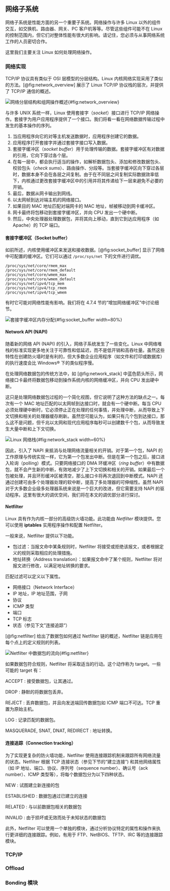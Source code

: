 ## 网络子系统
网络子系统是性能方面的另一个重要子系统。网络操作与许多 Linux 以外的组件交互，如交换机、路由器、网关、PC 客户机等等。尽管这些组件可能不在 Linux 的控制范围内，但它们对整体性能有很大的影响。请记住，您必须与从事网络系统工作的人员密切合作。

这里我们主要关注 Linux 如何处理网络操作。

### 网络实现
TCP/IP 协议具有类似于 OSI 层模型的分层结构。Linux 内核网络实现采用了类似的方法。[@fig:network_overview] 展示了 Linux TCP/IP 协议栈的层次，并提供了 TCP/IP 通信的概述。

![网络分层结构和组网操作概述](images/network_overview.jpg){#fig:network_overview}

与许多 UNIX 系统一样，Linux 使用套接字（_socket_）接口进行 TCP/IP 网络操作。套接字为用户应用程序提供了一个接口。我们将看一看在网络数据传输过程中发生的基本操作的序列。

1. 当应用程序向它的对等主机发送数据时，应用程序创建它的数据。
2. 应用程序打开套接字并通过套接字接口写入数据。
3. 套接字缓冲区（_socket buffer_）用于处理传输的数据。套接字缓冲区有对数据的引用，它向下穿过各个层。
4. 在每一层中，都会执行适当的操作，如解析数据包头、添加和修改数据包头、校验包头（_check sums_）、路由操作、分段等。当套接字缓冲区向下穿过各层时，数据本身不会在各层之间复制。由于在不同层之间复制实际数据效率低下，内核通过更改套接字缓冲区中的引用并将其传递给下一层来避免不必要的开销。
5. 最后，数据从网卡输出到网线。
6. 以太网帧到达对端主机的网络接口。
7. 如果目的 MAC 地址匹配对端网卡的 MAC 地址，帧被移动到网卡缓冲区。
8. 网卡最终将包移动到套接字缓冲区，并向 CPU 发出一个硬中断。
9. 然后，中央处理器处理数据包，并将其向上移动，直到它到达应用程序（如 Apache）的 TCP 端口。

#### 套接字缓冲区（Socket buffer）
如前所述，内核使用缓冲区来发送和接收数据。[@fig:socket_buffer] 显示了网络中可配置的缓冲区。它们可以通过 `/proc/sys/net` 下的文件进行调优。

```
/proc/sys/net/core/rmem_max
/proc/sys/net/core/rmem_default
/proc/sys/net/core/wmem_max
/proc/sys/net/core/wmem_default
/proc/sys/net/ipv4/tcp_mem
/proc/sys/net/ipv4/tcp_rmem
/proc/sys/net/ipv4/tcp_wmem
```
有时它可能对网络性能有影响。我们将在 4.7.4 节的“增加网络缓冲区”中讨论细节。

![套接字缓冲区内存分配](images/socket_buffer.jpg){#fig:socket_buffer width=80%}

#### Network API (NAPI)
随着新的网络 API (NAPI) 的引入，网络子系统发生了一些变化。Linux 中网络堆栈的标准实现更多地关注于可靠性和低延迟，而不是低开销和高吞吐量。虽然这些特性在创建防火墙时是有利的，但大多数企业应用程序（如文件和打印或数据库）的执行速度会比 Windows® 下的类似程序慢。

在处理网络数据包的传统方法中，如 [@fig:network_stack] 中蓝色箭头所示，网络接口卡最终将数据包移动到操作系统内核的网络缓冲区，并向 CPU 发出硬中断。

这只是处理网络数据包过程的一个简化视图，但它说明了这种方法的缺点之一。每次有一个 MAC 地址匹配的以太网帧到达接口时，就会有一个硬中断。每当 CPU 必须处理硬中断时，它必须停止正在处理的任何事情，并处理中断，从而导致上下文切换和相关的处理器缓存刷新。虽然您可能认为，如果只有几个包到达接口，那么这不是问题，但千兆以太网和现代应用程序每秒可以创建数千个包，从而导致发生大量中断和上下文切换。

![Linux 网络栈](images/network_stack.jpg){#fig:network_stack width=60%}

因此，引入了 NAPI 来抵消与处理网络流量相关的开销。对于第一个包，NAPI 的工作原理与传统实现一样，它为第一个包发出中断。但是在第一个包之后，接口进入轮询（polling）模式。只要网络接口的 DMA 环缓冲区（_ring buffer_）中有数据包，就不会产生新的中断，有效地减少了上下文切换和相关的开销。如果最后一个包被处理，并且环形缓冲区被清空，那么接口卡将再次退回到中断模式。NAPI 还通过创建可由多个处理器处理的软中断，提高了多处理器的可伸缩性。虽然 NAPI 对于大多数企业级多处理器系统来说是一个巨大的改进，但它需要支持 NAPI 的驱动程序。这里有很大的调优空间，我们将在本文的调优部分进行探讨。

#### Netfilter
Linux 具有作为内核一部分的高级防火墙功能。此功能由 _Netfilter_ 模块提供。您可以使用 **iptables** 实用程序操作和配置 Netfilter。

一般来说，Netfilter 提供以下功能。

- 包过滤：当报文命中某条规则时，Netfilter 将接受或拒绝该报文，或者根据定义的规则采取相应的处理措施。
- 地址转换（Address translation）：如果报文命中了某个规则，Netfilter 将对报文进行修改，以满足地址转换的要求。

匹配过滤可以定义以下属性。

- 网络接口（Network Interface）
- IP 地址，IP 地址范围，子网
- 协议
- ICMP 类型
- 端口
- TCP 标志
- 状态（参见下文”连接追踪“）

[@fig:netfilter] 给出了数据包如何通过 Netfilter 链的概述，Netfilter 链是应用在每个点上的定义规则的列表。

![Netfilter 中数据包的流向](images/netfilter.jpg){#fig:netfilter}

如果数据包符合规则，Netfilter 将采取适当的行动。这个动作称为 target。一些可能的 target 有：

ACCEPT
:    接受数据包，让其通过。

DROP
:    静默的将数据包丢弃。

REJECT
:    丢弃数据包，并且向发送端回传数据包如 ICMP 端口不可达。TCP 重置为原始主机。

LOG
:    记录匹配的数据包。

MASQUERADE, SNAT, DNAT, REDIRECT
:    地址转换。

#### 连接追踪（Connection tracking）
为了实现更复杂的防火墙功能，Netfilter 使用连接跟踪机制来跟踪所有网络流量的状态。Netfilter 根据 TCP 连接状态（参见下节的“建立连接”) 和其他网络属性（如 IP 地址、端口、协议、序列号（sequence number）、确认号（ack number）、ICMP 类型等），将每个数据包分为以下四种状态。

NEW
:    试图建立新连接的包

ESTABLISHED
:    数据包通过已建立的连接

RELATED
:    与以前数据包相关的数据包

INVALID
:    由于损坏或无效而处于未知状态的数据包

此外，Netfilter 可以使用一个单独的模块，通过分析协议特定的属性和操作来执行更详细的连接跟踪。例如，有用于 FTP、NetBIOS、TFTP、IRC 等的连接跟踪模块。

### TCP/IP

### Offload

### Bonding 模块